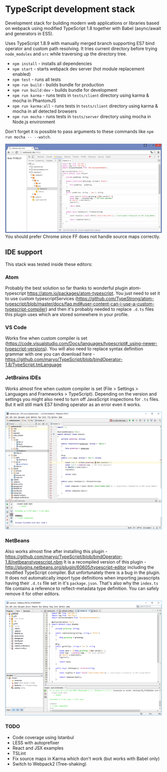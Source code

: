 # TypeScript development stack
Development stack for building modern web applications or libraries based on webpack using modified TypeScript 1.8 together with Babel (async/await and generators in ES5).

Uses TypeScript 1.8.9 with manually merged branch supporting ES7 bind operator and custom path resolving.
It tries current directory before trying `node_modules` and `src` while traversing up the directory tree.

- `npm install` - installs all dependencies
- `npm start` - starts webpack dev server (hot module replacement enabled)
- `npm test` - runs all tests
- `npm run build` - builds bundle for production
- `npm run build:dev` - builds bundle for development
- `npm run karma` - runs tests in `tests/client` directory using karma & mocha in PhantomJS
- `npm run karma:all` - runs tests in `tests/client` directory using karma & mocha in all detected browsers
- `npm run mocha` - runs tests in `tests/server` directory using mocha in Node.js environment

Don't forget it is possible to pass arguments to these commands like `npm run mocha -- --watch`.

![screenshot from Chrome](/dist/chrome.png)
You should prefer Chrome since FF does not handle source maps correctly.

## IDE support
This stack was tested inside these editors:

### Atom
Probably the best solution so far thanks to wonderful plugin atom-typescript https://atom.io/packages/atom-typescript.
You just need to set it to use custom typescriptServices (https://github.com/TypeStrong/atom-typescript/blob/master/docs/faq.md#user-content-can-i-use-a-custom-typescript-compiler)
and then it's probably needed to replace `.d.ts` files this plugin uses which are stored somewhere in your profile.

### VS Code
Works fine when custom compiler is set (https://code.visualstudio.com/Docs/languages/typescript#_using-newer-typescript-versions).
You will also need to replace syntax definition grammar with one you can download here - https://github.com/maryo/TypeScript/blob/bindOperator-1.8/TypeScript.tmLanguage

### JetBrains IDEs
Works almost fine when custom compiler is set (File > Settings > Languages and Frameworks > TypeScript).
Depending on the version and settings you might also need to turn off JavaScript inspections for `.ts` files.
But it will still mark ES7 binding operator as an error even it works.

![screenshot from PHPStorm](/dist/phpstorm.png)

### NetBeans
Also works almost fine after installing this plugin - https://github.com/maryo/TypeScript/blob/bindOperator-1.8/netbeanstypescript.nbm
It is a recompiled version of this plugin - http://plugins.netbeans.org/plugin/60605/typescript-editor
including the modified TypeScript compiler. But unfortunately there is a bug in the plugin.
It does not automatically import type definitions when importing javascripts having their `.d.ts` file set in it's `package.json`.
That's also why the `index.ts` file contains a reference to reflect-metadata type definition. You can safely remove it for other editors.

![screenshot from NetBeans](/dist/netbeans.png)

### TODO
- Code coverage using Istanbul
- LESS with autoprefixer
- React and JSX examples
- TSLint
- Fix source maps in Karma which don't work (but works with Babel only)
- Switch to Webpack2 (Tree-shaking)

